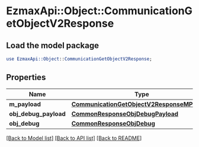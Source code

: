 # EzmaxApi::Object::CommunicationGetObjectV2Response

## Load the model package
```perl
use EzmaxApi::Object::CommunicationGetObjectV2Response;
```

## Properties
Name | Type | Description | Notes
------------ | ------------- | ------------- | -------------
**m_payload** | [**CommunicationGetObjectV2ResponseMPayload**](CommunicationGetObjectV2ResponseMPayload.md) |  | 
**obj_debug_payload** | [**CommonResponseObjDebugPayload**](CommonResponseObjDebugPayload.md) |  | [optional] 
**obj_debug** | [**CommonResponseObjDebug**](CommonResponseObjDebug.md) |  | [optional] 

[[Back to Model list]](../README.md#documentation-for-models) [[Back to API list]](../README.md#documentation-for-api-endpoints) [[Back to README]](../README.md)


